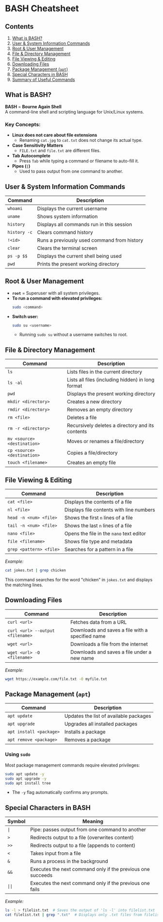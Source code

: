 # BASH Cheatsheet

## Contents
1. [What is BASH?](#what-is-bash)
2. [User & System Information Commands](#user--system-information-commands)
3. [Root & User Management](#root--user-management)
4. [File & Directory Management](#file--directory-management)
5. [File Viewing & Editing](#file-viewing--editing)
6. [Downloading Files](#downloading-files)
7. [Package Management (`apt`)](#package-management-apt)
8. [Special Characters in BASH](#special-characters-in-bash)
9. [Summary of Useful Commands](#summary-of-useful-commands)

## What is BASH?

**BASH** = **Bourne Again Shell**  
A command-line shell and scripting language for Unix/Linux systems.

### Key Concepts:
- **Linux does not care about file extensions**  
  - Renaming `cat.jpg` to `cat.txt` does not change its actual type.
- **Case Sensitivity Matters**  
  - `FILE.txt` and `file.txt` are different files.
- **Tab Autocomplete**  
  - Press `Tab` while typing a command or filename to auto-fill it.
- **Pipes (`|`)**  
  - Used to pass output from one command to another.

## User & System Information Commands

| Command       | Description                                       |
|--------------|---------------------------------------------------|
| `whoami`      | Displays the current username                     |
| `uname`       | Shows system information                          |
| `history`     | Displays all commands run in this session         |
| `history -c`  | Clears command history                            |
| `!<id>`       | Runs a previously used command from history       |
| `clear`       | Clears the terminal screen                        |
| `ps -p $$`    | Displays the current shell being used             |
| `pwd`         | Prints the present working directory              |

## Root & User Management

- **`root`** = Superuser with all system privileges.
- **To run a command with elevated privileges:**  
  ```bash
  sudo <command>
  ```
- **Switch user:**  
  ```bash
  sudo su <username>
  ```
  - Running `sudo su` without a username switches to root.

## File & Directory Management

| Command                    | Description                                                       |
|----------------------------|-------------------------------------------------------------------|
| `ls`                       | Lists files in the current directory                              |
| `ls -al`                   | Lists all files (including hidden) in long format                |
| `pwd`                      | Displays the present working directory                            |
| `mkdir <directory>`        | Creates a new directory                                          |
| `rmdir <directory>`        | Removes an empty directory                                       |
| `rm <file>`                | Deletes a file                                                  |
| `rm -r <directory>`        | Recursively deletes a directory and its contents                |
| `mv <source> <destination>`| Moves or renames a file/directory                               |
| `cp <source> <destination>`| Copies a file/directory                                         |
| `touch <filename>`         | Creates an empty file                                           |

## File Viewing & Editing

| Command                          | Description                                               |
|----------------------------------|-----------------------------------------------------------|
| `cat <file>`                     | Displays the contents of a file                           |
| `nl <file>`                      | Displays file contents with line numbers                  |
| `head -n <num> <file>`           | Shows the first `n` lines of a file                       |
| `tail -n <num> <file>`           | Shows the last `n` lines of a file                        |
| `nano <file>`                    | Opens the file in the `nano` text editor                  |
| `file <filename>`                | Shows file type and metadata                              |
| `grep <pattern> <file>`          | Searches for a pattern in a file                          |

_Example:_  
```bash
cat jokes.txt | grep chicken
```
This command searches for the word "chicken" in `jokes.txt` and displays the matching lines.

## Downloading Files

| Command                              | Description                                                |
|--------------------------------------|------------------------------------------------------------|
| `curl <url>`                         | Fetches data from a URL                                    |
| `curl <url> --output <filename>`     | Downloads and saves a file with a specified name           |
| `wget <url>`                         | Downloads a file from the internet                         |
| `wget <url> -O <filename>`           | Downloads and saves a file under a new name                |

_Example:_  
```bash
wget https://example.com/file.txt -O myfile.txt
```

## Package Management (`apt`)

| Command                        | Description                                           |
|--------------------------------|-------------------------------------------------------|
| `apt update`                   | Updates the list of available packages              |
| `apt upgrade`                  | Upgrades all installed packages                      |
| `apt install <package>`        | Installs a package                                   |
| `apt remove <package>`         | Removes a package                                   |

### Using `sudo`
Most package management commands require elevated privileges:
```bash
sudo apt update -y
sudo apt upgrade -y
sudo apt install tree
```
- The `-y` flag automatically confirms any prompts.

## Special Characters in BASH

| Symbol    | Meaning                                                        |
|-----------|----------------------------------------------------------------|
| `\|`      | Pipe: passes output from one command to another                |
| `>`       | Redirects output to a file (overwrites content)                |
| `>>`      | Redirects output to a file (appends to content)                |
| `<`       | Takes input from a file                                        |
| `&`       | Runs a process in the background                               |
| `&&`      | Executes the next command only if the previous one succeeds    |
| `\|\|`     | Executes the next command only if the previous one fails       |

_Example:_  
```bash
ls -l > filelist.txt  # Saves the output of 'ls -l' into filelist.txt
cat filelist.txt | grep ".txt"  # Displays only .txt files from filelist.txt
```